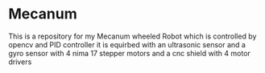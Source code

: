 # Mecanum
This is a repository for my Mecanum wheeled Robot which is controlled by opencv and PID controller
it is equirbed with an ultrasonic sensor and a gyro sensor 
with 4 nima 17 stepper motors and a cnc shield with 4 motor drivers

